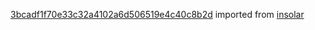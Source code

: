 [3bcadf1f70e33c32a4102a6d506519e4c40c8b2d](https://github.com/insolar/insolar/commit/3bcadf1f70e33c32a4102a6d506519e4c40c8b2d) imported from [insolar](https://github.com/insolar/insolar)

